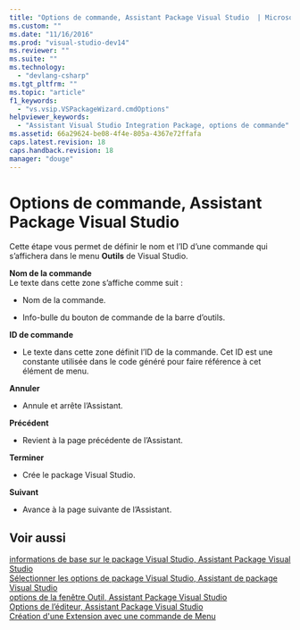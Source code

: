 ```yaml
---
title: "Options de commande, Assistant Package Visual Studio  | Microsoft Docs"
ms.custom: ""
ms.date: "11/16/2016"
ms.prod: "visual-studio-dev14"
ms.reviewer: ""
ms.suite: ""
ms.technology: 
  - "devlang-csharp"
ms.tgt_pltfrm: ""
ms.topic: "article"
f1_keywords: 
  - "vs.vsip.VSPackageWizard.cmdOptions"
helpviewer_keywords: 
  - "Assistant Visual Studio Integration Package, options de commande"
ms.assetid: 66a29624-be08-4f4e-805a-4367e72ffafa
caps.latest.revision: 18
caps.handback.revision: 18
manager: "douge"
---
```

# Options de commande, Assistant Package Visual Studio 
Cette étape vous permet de définir le nom et l’ID d’une commande qui s’affichera dans le menu **Outils** de Visual Studio.  
  
 **Nom de la commande**  
 Le texte dans cette zone s’affiche comme suit :  
  
-   Nom de la commande.  
  
-   Info\-bulle du bouton de commande de la barre d’outils.  
  
 **ID de commande**  
 -   Le texte dans cette zone définit l’ID de la commande. Cet ID est une constante utilisée dans le code généré pour faire référence à cet élément de menu.  
  
 **Annuler**  
 -   Annule et arrête l’Assistant.  
  
 **Précédent**  
 -   Revient à la page précédente de l’Assistant.  
  
 **Terminer**  
 -   Crée le package Visual Studio.  
  
 **Suivant**  
 -   Avance à la page suivante de l’Assistant.  
  
## Voir aussi  
 [informations de base sur le package Visual Studio, Assistant Package Visual Studio](../misc/basic-vspackage-information-visual-studio-package-wizard.md)   
 [Sélectionner les options de package Visual Studio, Assistant de package Visual Studio](../misc/select-vspackage-options-visual-studio-package-wizard.md)   
 [options de la fenêtre Outil, Assistant Package Visual Studio](../misc/tool-window-options-visual-studio-package-wizard.md)   
 [Options de l’éditeur, Assistant Package Visual Studio](../misc/editor-options-visual-studio-package-wizard.md)   
 [Création d'une Extension avec une commande de Menu](../extensibility/creating-an-extension-with-a-menu-command.md)